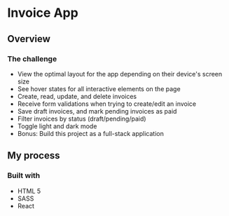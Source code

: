 # Invoice App

## Overview 

### The challenge 

- View the optimal layout for the app depending on their device's screen size
- See hover states for all interactive elements on the page
- Create, read, update, and delete invoices
- Receive form validations when trying to create/edit an invoice
- Save draft invoices, and mark pending invoices as paid
- Filter invoices by status (draft/pending/paid)
- Toggle light and dark mode
- Bonus: Build this project as a full-stack application

## My process

### Built with 

- HTML 5
- SASS 
- React
